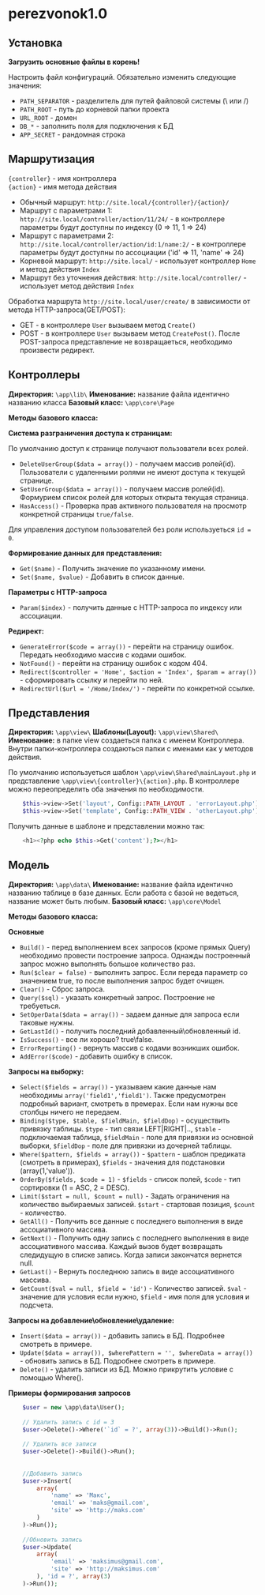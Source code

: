 # perezvonok1.0

## Установка

**Загрузить основные файлы в корень!**

Настроить файл конфигураций. Обязательно изменить следующие значения:

- `PATH_SEPARATOR` - разделитель для путей файловой системы (\ или /) 
- `PATH_ROOT` - путь до корневой папки проекта
- `URL_ROOT` - домен
- `DB_*` - заполнить поля для подключения к БД
- `APP_SECRET` - рандомная строка 

## Маршрутизация

`{controller}` - имя контроллера  
`{action}` - имя метода действия 

- Обычный маршрут: `http://site.local/{controller}/{action}/`
- Маршрут с параметрами 1: `http://site.local/controller/action/11/24/` - в контроллере параметры будут доступны по индексу (0 => 11, 1 => 24)
- Маршрут с параметрами 2: `http://site.local/controller/action/id:1/name:2/` - в контроллере параметры будут доступны по ассоциации ('id' => 11, 'name' => 24)
- Корневой маршрут: `http://site.local/` - использует контроллер `Home` и метод действия `Index`
- Маршрут без уточнения действия: `http://site.local/controller/` - использует метод действия `Index`

Обработка маршрута `http://site.local/user/create/` в зависимости от метода HTTP-запроса(GET/POST):

- GET - в контроллере `User` вызываем метод `Create()` 
- POST - в контроллере `User` вызываем метод `CreatePost()`. После POST-запроса представление не возвращаеться, необходимо произвести редирект.   

## Контроллеры 

**Директория:** `\app\lib\`
**Именование:** название файла идентично названию класса
**Базовый класс:** `\app\core\Page`

**Методы базового класса:**

**Система разграничения доступа к страницам:**

По умолчанию доступ к странице получают пользователи всех ролей. 

- `DeleteUserGroup($data = array())` - получаем массив ролей(id). Пользователи с удаленными ролями не имеют доступа к текущей странице.   
- `SetUserGroup($data = array())` - получаем массив ролей(id). Формурием список ролей для которых открыта текущая страница.   
- `HasAccess()` - Проверка прав активного пользователя на просмотр конкретной страницы `true/false`.   

Для управления доступом пользователей без роли используеться `id = 0`.

**Формирование данных для представления:**

- `Get($name)` - Получить значение по указанному имени.  
- `Set($name, $value)` - Добавить в список данные.

**Параметры с HTTP-запроса**

- `Param($index)` - получить данные с HTTP-запроса по индексу или ассоциации.

**Редирект:**

- `GenerateError($code = array())` - перейти на страницу ошибок. Передать необходимо массив с кодами ошибок.
- `NotFound()` - перейти на страницу ошибок c кодом 404.
- `Redirect($controller = 'Home', $action = 'Index', $param = array())` - сформировать ссылку и перейти по ней.
- `RedirectUrl($url = '/Home/Index/')` - перейти по конкретной ссылке.

## Представления 

**Директория:** `\app\view\`
**Шаблоны(Layout):** `\app\view\Shared\`
**Именование:** в папке view создаеться папка с именем Контроллера. Внутри папки-контроллера создаються папки с именами как у методов действия.

По умолчанию используеться шаблон `\app\view\Shared\mainLayout.php` и представление `\app\view\{controller}\{action}.php`. В контроллере можно переопределить оба значения по необходимости.

```php
	$this->view->Set('layout', Config::PATH_LAYOUT . 'errorLayout.php');
	$this->view->Set('template', Config::PATH_VIEW . 'otherLayout.php');
``` 

Получить данные в шаблоне и представлении можно так:

```php
	<h1><?php echo $this->Get('content');?></h1>
```

## Модель

**Директория:** `\app\data\`
**Именование:** название файла идентично названию таблице в базе данных. Если работа с базой не ведеться, название может быть любым.
**Базовый класс:** `\app\core\Model`

**Методы базового класса:**

**Основные**

- `Build()` - перед выполнением всех запросов (кроме прямых Query) необходимо провести построение запроса. Однажды построенный запрос можно выполнять большое количество раз.
- `Run($clear = false)` - выполнить запрос. Если переда параметр со значением true, то после выполнения запрос будет очищен. 
- `Clear()` - Сброс запроса.
- `Query($sql)` - указать конкретный запрос. Построение не требуеться.
- `SetOperData($data = array())` - задаем данные для запроса если таковые нужны.
- `GetLastId()` - получить последний добавленный\обновленный id.
- `IsSuccess()` - все ли хорошо? true\false.
- `ErrorReporting()` - вернуть массив с кодами возникших ошибок.
- `AddError($code)` - добавить ошибку в список.

**Запросы на выборку:**

- `Select($fields = array())` - указываем какие данные нам необходимы `array('field1','field1')`. Также предусмотрен подробный вариант, смотреть в премерах. Если нам нужны все столбцы ничего не передаем.
- `Binding($type, $table, $fieldMain, $fieldDop)` - осуществить привязку таблицы. `$type` - тип связи LEFT|RIGHT|.., `$table` - подключаемая таблица, `$fieldMain` - поле для привязки из основной выборки, `$fieldDop` - поле для привязки из дочерней таблицы.
- `Where($pattern, $fields = array())` - `$pattern` - шаблон предиката (смотреть в примерах), `$fields` - значения для подстановки (array(1,'value')).
- `OrderBy($fields, $code = 1)` - `$fields` - список полей, `$code` - тип сортировки (1 = ASC, 2 = DESC).
- `Limit($start = null, $count = null)` - Задать ограничения на количество выбираемых записей. `$start` - стартовая позиция, `$count` - количество.
- `GetAll()` - Получить все данные с последнего выполнения в виде ассоциативного массива.
- `GetNext()` - Получить одну запись с последнего выполнения в виде ассоциативного массива. Каждый вызов будет возвращать следидущую в списке запись. Когда записи закончатся вернется null. 
- `GetLast()` - Вернуть последнюю запись в виде ассоциативного массива. 
- `GetCount($val = null, $field = 'id')` - Количество записей. `$val` - значение для условия если нужно, `$field` - имя поля для условия и подсчета. 

**Запросы на добавление\обновление\удаление:**

- `Insert($data = array())` - добавить запись в БД. Подробнее смотреть в примере. 
- `Update($data = array()), $wherePattern = '', $whereData = array())` - обновить запись в БД. Подробнее смотреть в примере. 
- `Delete()` - удалить записи из БД. Можно прикрутить условие с помощью Where().

**Примеры формирования запросов**

```php
	$user = new \app\data\User();
	
	// Удалить запись с id = 3
	$user->Delete()->Where('`id` = ?', array(3))->Build()->Run();
	
	// Удалить все записи
	$user->Delete()->Build()->Run();
	
	
	//Добавить запись
	$user->Insert(
		array(
			'name' => 'Макс',
			'email' => 'maks@gmail.com',
			'site' => 'http://maks.com'
		)
	)->Run());
			
	//Обновить запись		
	$user->Update(
		array(
			'email' => 'maksimus@gmail.com',
			'site' => 'http://maksimus.com'
		), 'id = ?', array(3)				
	)->Run());
	
	
```

